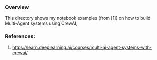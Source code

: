### Overview
This directory shows my notebook examples (from [1]) on how to build Multi-Agent systems using CrewAI,

### References:
1. https://learn.deeplearning.ai/courses/multi-ai-agent-systems-with-crewai/
